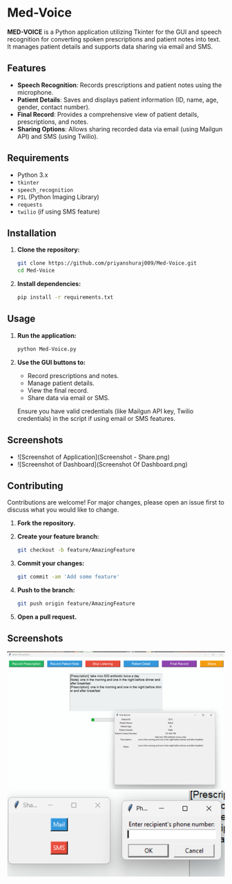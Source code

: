 # Med-Voice

**MED-VOICE** is a Python application utilizing Tkinter for the GUI and speech recognition for converting spoken prescriptions and patient notes into text. It manages patient details and supports data sharing via email and SMS.

## Features
- **Speech Recognition**: Records prescriptions and patient notes using the microphone.
- **Patient Details**: Saves and displays patient information (ID, name, age, gender, contact number).
- **Final Record**: Provides a comprehensive view of patient details, prescriptions, and notes.
- **Sharing Options**: Allows sharing recorded data via email (using Mailgun API) and SMS (using Twilio).

## Requirements
- Python 3.x
- `tkinter`
- `speech_recognition`
- `PIL` (Python Imaging Library)
- `requests`
- `twilio` (if using SMS feature)

## Installation

1. **Clone the repository:**

    ```bash
    git clone https://github.com/priyanshuraj009/Med-Voice.git
    cd Med-Voice
    ```

2. **Install dependencies:**

    ```bash
    pip install -r requirements.txt
    ```

## Usage

1. **Run the application:**

    ```bash
    python Med-Voice.py
    ```

2. **Use the GUI buttons to:**
   - Record prescriptions and notes.
   - Manage patient details.
   - View the final record.
   - Share data via email or SMS.

   Ensure you have valid credentials (like Mailgun API key, Twilio credentials) in the script if using email or SMS features.

## Screenshots
- ![Screenshot of Application](Screenshot - Share.png)
- ![Screenshot of Dashboard](Screenshot Of Dashboard.png)

## Contributing
Contributions are welcome! For major changes, please open an issue first to discuss what you would like to change.

1. **Fork the repository.**
2. **Create your feature branch:**

    ```bash
    git checkout -b feature/AmazingFeature
    ```

3. **Commit your changes:**

    ```bash
    git commit -am 'Add some feature'
    ```

4. **Push to the branch:**

    ```bash
    git push origin feature/AmazingFeature
    ```

5. **Open a pull request.**

## Screenshots
![Share Screenshot](output/dashboard.png)
![Dashboard Screenshot](output/send.png)
